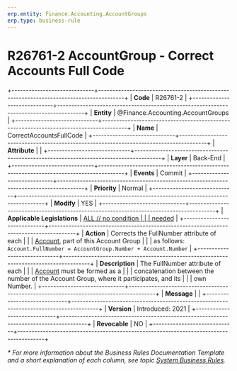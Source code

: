 ```yaml
---
erp.entity: Finance.Accounting.AccountGroups
erp.type: business-rule
---
```


# R26761-2 AccountGroup - Correct Accounts Full Code
+-----------------------------+---------------------------------------------------------------------------------------+
| **Code**                    | R26761-2                                                                              |
+-----------------------------+---------------------------------------------------------------------------------------+
| **Entity**                  | @Finance.Accounting.AccountGroups                                                     |
+-----------------------------+---------------------------------------------------------------------------------------+
| **Name**                    | CorrectAccountsFullCode                                                               |
+-----------------------------+---------------------------------------------------------------------------------------+
| **Attribute**               |                                                                                       |
+-----------------------------+---------------------------------------------------------------------------------------+
| **Layer**                   | Back-End                                                                              |
+-----------------------------+---------------------------------------------------------------------------------------+
| **Events**                  | Commit                                                                                |
+-----------------------------+---------------------------------------------------------------------------------------+
| **Priority**                | Normal                                                                                |
+-----------------------------+---------------------------------------------------------------------------------------+
| **Modify**                  | YES                                                                                   |
+-----------------------------+---------------------------------------------------------------------------------------+
| **Applicable Legislations** | [ALL // no condition                                                                  |
|                             | needed](xref:applicable-legislations)                                                 |
+-----------------------------+---------------------------------------------------------------------------------------+
| **Action**                  | Corrects the FullNumber attribute of each                                             |
|                             | [Account](../entities/Finance.Accounting.Accounts.html), part of this Account Group   |
|                             | as follows: `Account.FullNumber = AccountGroup.Number + Account.Number`               |
+-----------------------------+---------------------------------------------------------------------------------------+
| **Description**             | The FullNumber attribute of each                                                      |
|                             | [Account](../entities/Finance.Accounting.Accounts.html) must be formed as a           |
|                             | concatenation between the number of the Account Group, where it participates, and its |
|                             | own Number.                                                                           |
+-----------------------------+---------------------------------------------------------------------------------------+
| **Message**                 |                                                                                       |
+-----------------------------+---------------------------------------------------------------------------------------+
| **Version**                 | Introduced: 2021                                                                      |
+-----------------------------+---------------------------------------------------------------------------------------+
| **Revocable**               | NO                                                                                    |
+-----------------------------+---------------------------------------------------------------------------------------+

*\* For more information about the Business Rules Documentation Template and a short explanation of each column, see
topic [System Business Rules](../templates/template-description-system-business-rules.md).*
